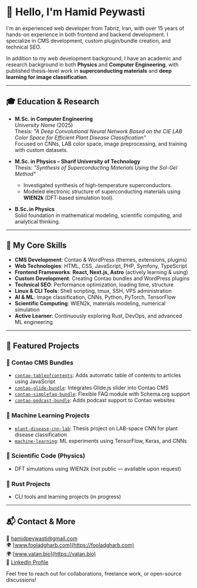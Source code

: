 # 👋 Hello, I'm Hamid Peywasti

I'm an experienced web developer from Tabriz, Iran, with over 15 years of hands-on experience in both frontend and backend development. I specialize in CMS development, custom plugin/bundle creation, and technical SEO.

In addition to my web development background, I have an academic and research background in both **Physics** and **Computer Engineering**, with published thesis-level work in **superconducting materials** and **deep learning for image classification**.

---

## 🎓 Education & Research

- **M.Sc. in Computer Engineering**  
  *University Name* (2025)  
  Thesis: *"A Deep Convolutional Neural Network Based on the CIE LAB Color Space for Efficient Plant Disease Classification"*  
  Focused on CNNs, LAB color space, image preprocessing, and training with custom datasets.

- **M.Sc. in Physics – Sharif University of Technology**  
  Thesis: *"Synthesis of Superconducting Materials Using the Sol-Gel Method"*  
  - Investigated synthesis of high-temperature superconductors.  
  - Modeled electronic structure of superconducting materials using **WIEN2k** (DFT-based simulation tool).

- **B.Sc. in Physics**  
  Solid foundation in mathematical modeling, scientific computing, and analytical thinking.

---

## 💼 My Core Skills

- **CMS Development**: Contao & WordPress (themes, extensions, plugins)
- **Web Technologies**: HTML, CSS, JavaScript, PHP, Symfony, TypeScript
- **Frontend Frameworks**: **React, Next.js, Astro** (actively learning & using)
- **Custom Development**: Creating Contao bundles and WordPress plugins
- **Technical SEO**: Performance optimization, loading time, structure
- **Linux & CLI Tools**: Shell scripting, tmux, SSH, VPS administration
- **AI & ML**: Image classification, CNNs, Python, PyTorch, TensorFlow
- **Scientific Computing**: WIEN2k, materials modeling, numerical simulation
- **Active Learner**: Continuously exploring Rust, DevOps, and advanced ML engineering

---

## 🚀 Featured Projects

### 🧩 Contao CMS Bundles
- [`contao-tableofcontents`](https://github.com/respinar/contao-tableofcontents): Adds automatic table of contents to articles using JavaScript
- [`contao-glide-bundle`](https://github.com/respinar/contao-glide-bundle): Integrates Glide.js slider into Contao CMS
- [`contao-simplefaq-bundle`](https://github.com/respinar/contao-simplefaq-bundle): Flexible FAQ module with Schema.org support
- [`contao-podcast-bundle`](https://github.com/respinar/contao-podcast-bundle): Adds podcast support to Contao websites

### 🧠 Machine Learning Projects
- [`plant-disease-cnn-lab`](https://github.com/hamidpeywasti/plant-disease-cnn-lab): Thesis project on LAB-space CNN for plant disease classification
- [`machine-learning`](https://github.com/hamidpeywasti/machine-learning): ML experiments using TensorFlow, Keras, and CNNs

### 🧪 Scientific Code (Physics)
- DFT simulations using WIEN2k (not public — available upon request)

### 🦀 Rust Projects
- CLI tools and learning projects (in progress)

---

## 📬 Contact & More

📧 hamidpeywasti@gmail.com  
🌍 [www.fooladgharb.com](https://fooladgharb.com)  
🌍 [www.vatan.bio](https://vatan.bio)  
🔗 [LinkedIn Profile](https://www.linkedin.com/in/hamidpeywasti)

Feel free to reach out for collaborations, freelance work, or open-source discussions!
